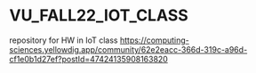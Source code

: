 # VU_FALL22_IOT_CLASS
repository for HW in IoT class
https://computing-sciences.yellowdig.app/community/62e2eacc-366d-319c-a96d-cf1e0b1d27ef?postId=47424135908163820

